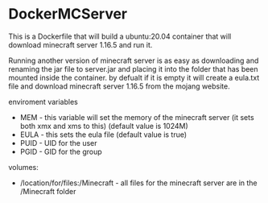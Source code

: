# DockerMCServer
This is a Dockerfile that will build a ubuntu:20.04 container that will download minecraft server 1.16.5 and run it.

Running another version of minecraft server is as easy as downloading and renaming the jar file to server.jar and placing it into the folder that has been mounted inside the container. by defualt if it is empty it will create a eula.txt file and download minecraft server 1.16.5 from the mojang website.

enviroment variables
 - MEM - this variable will set the memory of the minecraft server (it sets both xmx and xms to this) (default value is 1024M)
 - EULA - this sets the eula file (default value is true)
 - PUID - UID for the user
 - PGID - GID for the group

volumes:
  - /location/for/files:/Minecraft - all files for the minecraft server are in the /Minecraft folder

